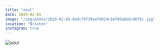 ```yaml
---
title: "azul"
date: 2020-02-03
image: "/img/photo/2020-02-03-0edc70739eefd014c8efd8a820cd6f6c.jpg"
location: "Brixton"
instagram: true
---
```


![azul](/img/photo/2020-02-03-0edc70739eefd014c8efd8a820cd6f6c.jpg)
